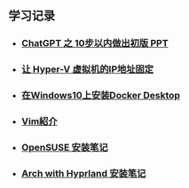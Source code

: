 **学习记录**
----
* ### [ChatGPT 之 10步以内做出初版 PPT](https://github.com/fantaro/Knowledge-Wiki/wiki/ChatGPT-%E4%B9%8B-10%E6%AD%A5%E4%BB%A5%E5%86%85%E5%81%9A%E5%87%BA%E5%88%9D%E7%89%88-PPT)
* ### [让 Hyper-V 虚拟机的IP地址固定](https://github.com/fantaro/Knowledge-Wiki/wiki/%E3%80%90Hyper-V%E3%80%91%E8%AE%A9%E8%99%9A%E6%8B%9F%E6%9C%BA%E7%9A%84IP%E5%9C%B0%E5%9D%80%E5%9B%BA%E5%AE%9A)
* ### [在Windows10上安装Docker Desktop](https://github.com/fantaro/Knowledge-Wiki/wiki/%E3%80%90Docker%E3%80%91%E5%9C%A8Windows10%E4%B8%8A%E5%AE%89%E8%A3%85Docker-Desktop)
* ### [Vim紹介](https://github.com/fantaro/Knowledge-Wiki/wiki/Vim%E7%B4%B9%E4%BB%8B)
* ### [OpenSUSE 安装笔记](https://github.com/fantaro/Knowledge-Wiki/blob/master/%E7%B3%BB%E7%BB%9F%E5%AE%89%E8%A3%85%E7%AC%94%E8%AE%B0/install%20linux_OpenSUSE.md)
* ### [Arch with Hyprland 安装笔记](https://github.com/fantaro/Knowledge-Wiki/blob/master/%E7%B3%BB%E7%BB%9F%E5%AE%89%E8%A3%85%E7%AC%94%E8%AE%B0/install%20linux_Arch_Hyprland.md)
